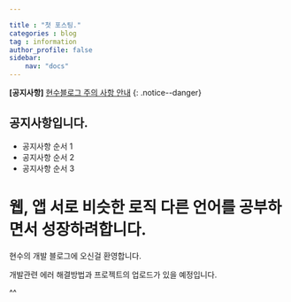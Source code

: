 ```yaml
---

title : "첫 포스팅."
categories : blog
tag : information
author_profile: false 
sidebar:
    nav: "docs" 
---
```

**[공지사항]** [현수블로그 주의 사항 안내](https://mmistakes.gihub.io/minimal-mistakes/docs/quick-start-guide/)
{: .notice--danger}

<div class="notice">
<h2>공지사항입니다.</h2>
<ul>
<li>공지사항 순서 1</li>
<li>공지사항 순서 2</li>
<li>공지사항 순서 3</li>
</ul>
</div>

# 웹, 앱 서로 비슷한 로직 다른 언어를 공부하면서 성장하려합니다.


현수의 개발 블로그에 오신걸 환영합니다.

개발관련 에러 해결방법과 프로젝트의 업로드가 있을 예정입니다.

^^





